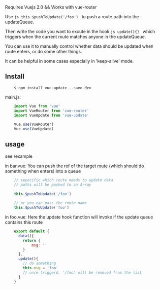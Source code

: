 Requires Vuejs 2.0 && Works with vue-router

Use ```js this.$pushToUpdate('/foo') ``` to push a route path into the updateQueue.

Then write the code you want to excute in the hook ```js update(){} ``` which triggers when the current route matches anyone in the updateQueue.

You can use it to manually control whether data should be updated when route enters, or do some other things.

It can be helpful in some cases especially in 'keep-alive' mode.

## Install
```
	$ npm install vue-update --save-dev
```
main.js:
```js
	import Vue from 'vue'
	import VueRouter from 'vue-router'
	import VueUpdate from 'vue-update'
	
	Vue.use(VueRouter)
	Vue.use(VueUpdate)
```

## usage
see /example

in bar.vue:
You can push the ref of the target route (which should do something when enters) into a queue
```js
	// sepecific which route needs to update data
	// paths will be pushed to an Array
	
	this.$pushToUpdate('/foo')
	
	// or you can pass the route name
	this.$pushToUpdate('foo')
```

in foo.vue:
Here the update hook function will invoke if the update queue contains this route
```js
	export default {
      data(){
        return {
	        msg: ''
        }
      },
      update(){
        // do something
        this.msg = 'foo'
        // once triggerd, '/foo' will be removed from the list
      }		
	}
```


